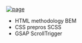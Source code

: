 [![page](https://img.shields.io/badge/Booster-VISIT_SITE_PAGE-475263?style=for-the-badge&logo=accenture)](https://github.com/WebBygi/Booster)


- HTML methodology BEM
- CSS prepros SCSS
- GSAP ScrollTrigger

